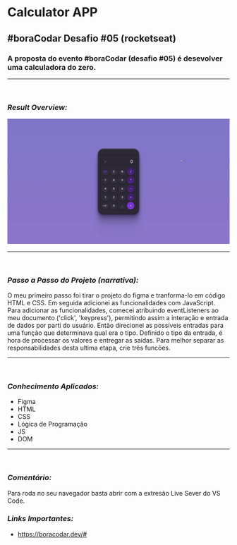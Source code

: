 # **Calculator APP**

## **#boraCodar Desafio #05 (rocketseat)**

### A proposta do evento #boraCodar (desafio #05) é desevolver uma calculadora do zero.

---

<br>

### _Result Overview:_

![Alt Text](./assets/img/calculator-app.gif)

---

<br>

### _Passo a Passo do Projeto (narrativa):_

O meu primeiro passo foi tirar o projeto do figma e tranforma-lo em código HTML e CSS. Em seguida adicionei as funcionalidades com JavaScript.
Para adicionar as funcionalidades, comecei atribuindo eventListeners ao meu documento ('click', 'keypress'), permitindo assim a interação e entrada de dados por parti do usuário. Então direcionei as possíveis entradas para uma função que determinava qual era o tipo.
Definido o tipo da entrada, é hora de processar os valores e entregar as saídas. Para melhor separar as responsabilidades desta ultima etapa, crie três funcões.

---

<br>

### _Conhecimento Aplicados:_

- Figma
- HTML
- CSS
- Lógica de Programação
- JS
- DOM

---

<br>

### _Comentário:_

Para roda no seu navegador basta abrir com a extresão Live Sever do VS Code.

### _Links Importantes:_

- https://boracodar.dev/#
